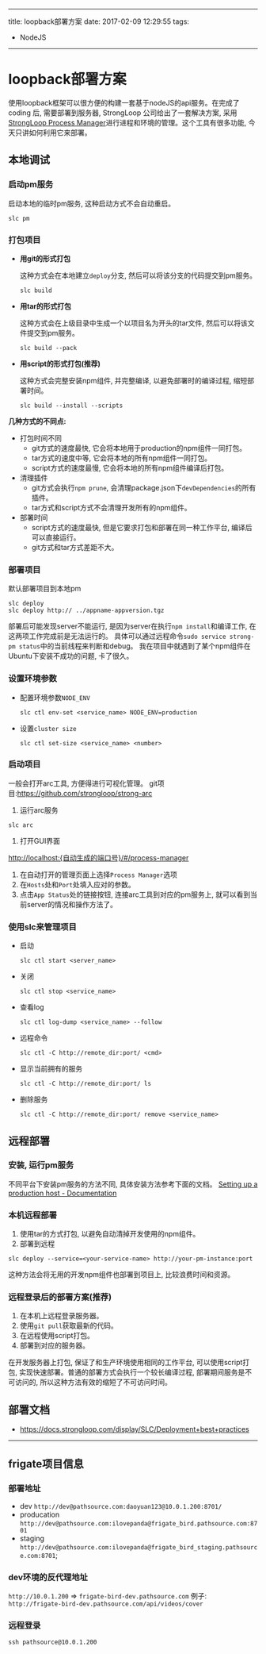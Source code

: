 ----
title: loopback部署方案
date: 2017-02-09 12:29:55
tags:
- NodeJS
----
# loopback部署方案

使用loopback框架可以很方便的构建一套基于nodeJS的api服务。在完成了 coding 后, 需要部署到服务器, StrongLoop 公司给出了一套解决方案, 采用[StrongLoop Process Manager][1]进行进程和环境的管理。这个工具有很多功能, 今天只讲如何利用它来部署。


## 本地调试

### 启动pm服务
启动本地的临时pm服务, 这种启动方式不会自动重启。
```
slc pm
```

### 打包项目
- **用git的形式打包**

  这种方式会在本地建立`deploy`分支, 然后可以将该分支的代码提交到pm服务。
  ```
  slc build
  ```
- **用tar的形式打包**

  这种方式会在上级目录中生成一个以项目名为开头的tar文件, 然后可以将该文件提交到pm服务。
  ```
  slc build --pack
  ```
- **用script的形式打包(推荐)**

  这种方式会完整安装npm组件, 并完整编译, 以避免部署时的编译过程, 缩短部署时间。
  ```
  slc build --install --scripts
  ```

**几种方式的不同点:**
- 打包时间不同
  - git方式的速度最快, 它会将本地用于production的npm组件一同打包。
  - tar方式的速度中等, 它会将本地的所有npm组件一同打包。
  - script方式的速度最慢, 它会将本地的所有npm组件编译后打包。
- 清理插件
  - git方式会执行`npm prune`, 会清理package.json下`devDependencies`的所有插件。
  - tar方式和script方式不会清理开发所有的npm组件。
- 部署时间
  - script方式的速度最快, 但是它要求打包和部署在同一种工作平台, 编译后可以直接运行。
  - git方式和tar方式差距不大。

### 部署项目
默认部署项目到本地pm
```
slc deploy
slc deploy http:// ../appname-appversion.tgz
```
部署后可能发现server不能运行, 是因为server在执行`npm install`和编译工作, 在这两项工作完成前是无法运行的。
具体可以通过远程命令`sudo service strong-pm status`中的当前线程来判断和debug。
我在项目中就遇到了某个npm组件在Ubuntu下安装不成功的问题, 卡了很久。

### 设置环境参数
- 配置环境参数`NODE_ENV`

  ```
  slc ctl env-set <service_name> NODE_ENV=production
  ```
- 设置`cluster size`

  ```
  slc ctl set-size <service_name> <number>
  ```

### 启动项目
一般会打开arc工具, 方便得进行可视化管理。
git项目:<https://github.com/strongloop/strong-arc>
1. 运行arc服务

  ```
  slc arc
  ```
1. 打开GUI界面

  <http://localhost:{自动生成的端口号}/#/process-manager>
1. 在自动打开的管理页面上选择`Process Manager`选项
1. 在`Hosts`处和`Port`处填入应对的参数。
1. 点击`App Status`处的链接按钮, 连接arc工具到对应的pm服务上, 就可以看到当前server的情况和操作方法了。

### 使用slc来管理项目

- 启动

  ```
  slc ctl start <server_name>
  ```
- 关闭

  ```
  slc ctl stop <service_name>
  ```
- 查看log

  ```
  slc ctl log-dump <service_name> --follow
  ```
- 远程命令

  ```
  slc ctl -C http://remote_dir:port/ <cmd>
  ```
- 显示当前拥有的服务

  ```
  slc ctl -C http://remote_dir:port/ ls
  ```
- 删除服务

  ```
  slc ctl -C http://remote_dir:port/ remove <service_name>
  ```

## 远程部署

### 安装, 运行pm服务
不同平台下安装pm服务的方法不同, 具体安装方法参考下面的文档。
[Setting up a production host - Documentation](https://docs.strongloop.com/display/SLC/Setting+up+a+production+host)

### 本机远程部署
1. 使用tar的方式打包, 以避免自动清掉开发使用的npm组件。
1. 部署到远程

  ```
  slc deploy --service=<your-service-name> http://your-pm-instance:port
  ```
这种方法会将无用的开发npm组件也部署到项目上, 比较浪费时间和资源。

### 远程登录后的部署方案(推荐)
1. 在本机上远程登录服务器。
1. 使用`git pull`获取最新的代码。
1. 在远程使用script打包。
1. 部署到对应的服务器。

在开发服务器上打包, 保证了和生产环境使用相同的工作平台, 可以使用script打包, 实现快速部署。普通的部署方式会执行一个较长编译过程, 部署期间服务是不可访问的, 所以这种方法有效的缩短了不可访问时间。

## 部署文档
- <https://docs.strongloop.com/display/SLC/Deployment+best+practices>

[1]: http://strong-pm.io/

* * *

## frigate项目信息
### 部署地址
- dev
  `http://dev@pathsource.com:daoyuan123@10.0.1.200:8701/`
- producation
  `http://dev@pathsource.com:ilovepanda@frigate_bird.pathsource.com:8701`
- staging
  `http://dev@pathsource.com:ilovepanda@frigate_bird_staging.pathsource.com:8701`;

### dev环境的反代理地址
`http://10.0.1.200` => `frigate-bird-dev.pathsource.com`
例子:
`http://frigate-bird-dev.pathsource.com/api/videos/cover`

### 远程登录
```
ssh pathsource@10.0.1.200
```


